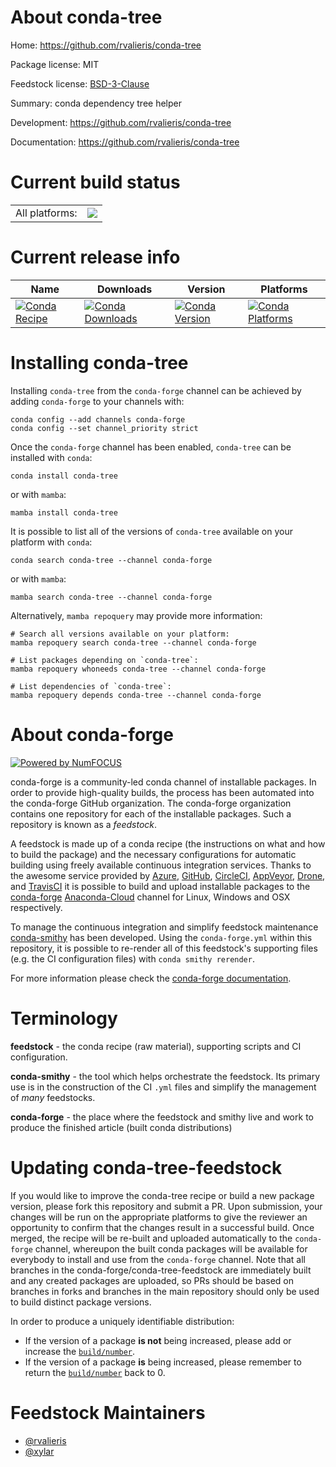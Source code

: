 About conda-tree
================

Home: https://github.com/rvalieris/conda-tree

Package license: MIT

Feedstock license: [BSD-3-Clause](https://github.com/conda-forge/conda-tree-feedstock/blob/main/LICENSE.txt)

Summary: conda dependency tree helper

Development: https://github.com/rvalieris/conda-tree

Documentation: https://github.com/rvalieris/conda-tree

Current build status
====================


<table><tr><td>All platforms:</td>
    <td>
      <a href="https://dev.azure.com/conda-forge/feedstock-builds/_build/latest?definitionId=6743&branchName=main">
        <img src="https://dev.azure.com/conda-forge/feedstock-builds/_apis/build/status/conda-tree-feedstock?branchName=main">
      </a>
    </td>
  </tr>
</table>

Current release info
====================

| Name | Downloads | Version | Platforms |
| --- | --- | --- | --- |
| [![Conda Recipe](https://img.shields.io/badge/recipe-conda--tree-green.svg)](https://anaconda.org/conda-forge/conda-tree) | [![Conda Downloads](https://img.shields.io/conda/dn/conda-forge/conda-tree.svg)](https://anaconda.org/conda-forge/conda-tree) | [![Conda Version](https://img.shields.io/conda/vn/conda-forge/conda-tree.svg)](https://anaconda.org/conda-forge/conda-tree) | [![Conda Platforms](https://img.shields.io/conda/pn/conda-forge/conda-tree.svg)](https://anaconda.org/conda-forge/conda-tree) |

Installing conda-tree
=====================

Installing `conda-tree` from the `conda-forge` channel can be achieved by adding `conda-forge` to your channels with:

```
conda config --add channels conda-forge
conda config --set channel_priority strict
```

Once the `conda-forge` channel has been enabled, `conda-tree` can be installed with `conda`:

```
conda install conda-tree
```

or with `mamba`:

```
mamba install conda-tree
```

It is possible to list all of the versions of `conda-tree` available on your platform with `conda`:

```
conda search conda-tree --channel conda-forge
```

or with `mamba`:

```
mamba search conda-tree --channel conda-forge
```

Alternatively, `mamba repoquery` may provide more information:

```
# Search all versions available on your platform:
mamba repoquery search conda-tree --channel conda-forge

# List packages depending on `conda-tree`:
mamba repoquery whoneeds conda-tree --channel conda-forge

# List dependencies of `conda-tree`:
mamba repoquery depends conda-tree --channel conda-forge
```


About conda-forge
=================

[![Powered by
NumFOCUS](https://img.shields.io/badge/powered%20by-NumFOCUS-orange.svg?style=flat&colorA=E1523D&colorB=007D8A)](https://numfocus.org)

conda-forge is a community-led conda channel of installable packages.
In order to provide high-quality builds, the process has been automated into the
conda-forge GitHub organization. The conda-forge organization contains one repository
for each of the installable packages. Such a repository is known as a *feedstock*.

A feedstock is made up of a conda recipe (the instructions on what and how to build
the package) and the necessary configurations for automatic building using freely
available continuous integration services. Thanks to the awesome service provided by
[Azure](https://azure.microsoft.com/en-us/services/devops/), [GitHub](https://github.com/),
[CircleCI](https://circleci.com/), [AppVeyor](https://www.appveyor.com/),
[Drone](https://cloud.drone.io/welcome), and [TravisCI](https://travis-ci.com/)
it is possible to build and upload installable packages to the
[conda-forge](https://anaconda.org/conda-forge) [Anaconda-Cloud](https://anaconda.org/)
channel for Linux, Windows and OSX respectively.

To manage the continuous integration and simplify feedstock maintenance
[conda-smithy](https://github.com/conda-forge/conda-smithy) has been developed.
Using the ``conda-forge.yml`` within this repository, it is possible to re-render all of
this feedstock's supporting files (e.g. the CI configuration files) with ``conda smithy rerender``.

For more information please check the [conda-forge documentation](https://conda-forge.org/docs/).

Terminology
===========

**feedstock** - the conda recipe (raw material), supporting scripts and CI configuration.

**conda-smithy** - the tool which helps orchestrate the feedstock.
                   Its primary use is in the construction of the CI ``.yml`` files
                   and simplify the management of *many* feedstocks.

**conda-forge** - the place where the feedstock and smithy live and work to
                  produce the finished article (built conda distributions)


Updating conda-tree-feedstock
=============================

If you would like to improve the conda-tree recipe or build a new
package version, please fork this repository and submit a PR. Upon submission,
your changes will be run on the appropriate platforms to give the reviewer an
opportunity to confirm that the changes result in a successful build. Once
merged, the recipe will be re-built and uploaded automatically to the
`conda-forge` channel, whereupon the built conda packages will be available for
everybody to install and use from the `conda-forge` channel.
Note that all branches in the conda-forge/conda-tree-feedstock are
immediately built and any created packages are uploaded, so PRs should be based
on branches in forks and branches in the main repository should only be used to
build distinct package versions.

In order to produce a uniquely identifiable distribution:
 * If the version of a package **is not** being increased, please add or increase
   the [``build/number``](https://docs.conda.io/projects/conda-build/en/latest/resources/define-metadata.html#build-number-and-string).
 * If the version of a package **is** being increased, please remember to return
   the [``build/number``](https://docs.conda.io/projects/conda-build/en/latest/resources/define-metadata.html#build-number-and-string)
   back to 0.

Feedstock Maintainers
=====================

* [@rvalieris](https://github.com/rvalieris/)
* [@xylar](https://github.com/xylar/)

